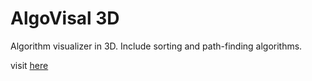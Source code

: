 # AlgoVisal 3D

Algorithm visualizer in 3D. Include sorting and path-finding algorithms.

visit [here](https://algovisual3d.vercel.app)

